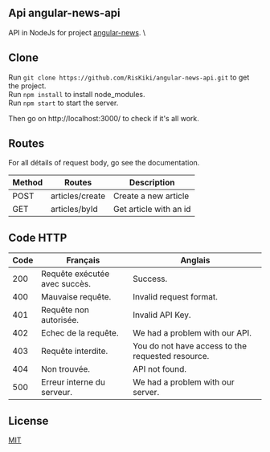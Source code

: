 ## Api angular-news-api
API in NodeJs for project [angular-news](https://github.com/RisKiki/angular-news). \

## Clone

Run `git clone https://github.com/RisKiki/angular-news-api.git` to get the project. \
Run `npm install` to install node_modules. \
Run `npm start` to start the server.


Then go on http://localhost:3000/ to check if it's all work.

## Routes 
For all détails of request body, go see the documentation.

| Method | Routes | Description |
|--------|--------|-------------|
| POST | articles/create | Create a new article |
| GET | articles/byId | Get article with an id |

## Code HTTP 
| Code | Français | Anglais |
|------|----------|---------|
| 200 | Requête exécutée avec succès. | Success.
| 400 | Mauvaise requête. | Invalid request format.
| 401 | Requête non autorisée. | Invalid API Key.
| 402 | Echec de la requête. | We had a problem with our API.
| 403 | Requête interdite. | You do not have access to the requested resource.
| 404 | Non trouvée.  | API not found.
| 500 | Erreur interne du serveur. | We had a problem with our server.

## License
[MIT](https://choosealicense.com/licenses/mit/)